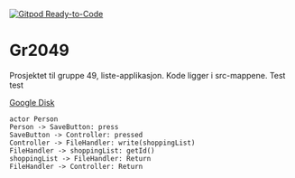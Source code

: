 [![Gitpod Ready-to-Code](https://img.shields.io/badge/Gitpod-Ready--to--Code-purple?logo=gitpod)](https://gitpod.idi.ntnu.no/#https://gitlab.stud.idi.ntnu.no/it1901/groups-2020/gr2049/gr2049.git)

# Gr2049

Prosjektet til gruppe 49, liste-applikasjon. 
Kode ligger i src-mappene.
Test test


[Google Disk](https://drive.google.com/drive/folders/10KHM6JSvfrWcrQkHPEovQ5cBZe_7T9WN?usp=sharing) 

```plantuml
actor Person
Person -> SaveButton: press
SaveButton -> Controller: pressed
Controller -> FileHandler: write(shoppingList)
FileHandler -> shoppingList: getId()
shoppingList -> FileHandler: Return
FileHandler -> Controller: Return
```

